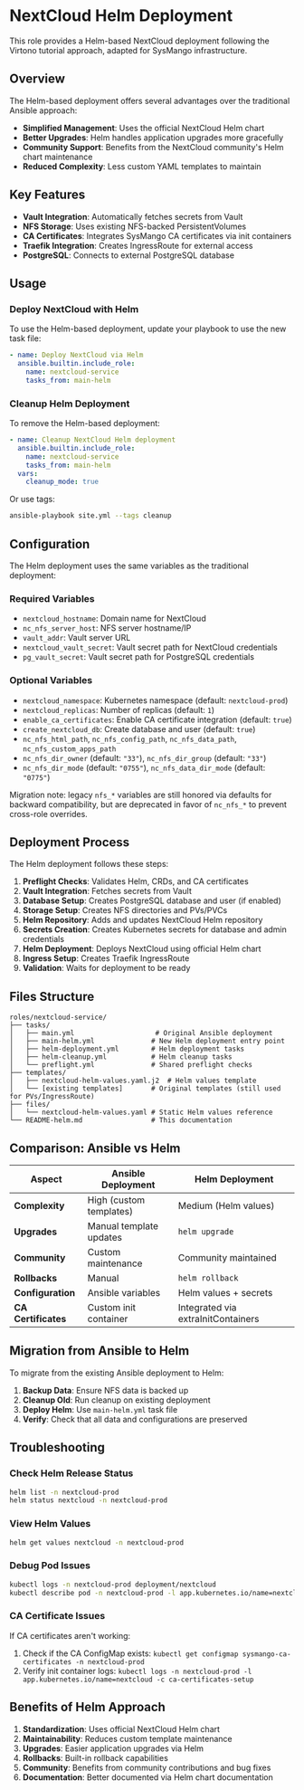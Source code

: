 # NextCloud Helm Deployment

This role provides a Helm-based NextCloud deployment following the Virtono tutorial approach, adapted for SysMango infrastructure.

## Overview

The Helm-based deployment offers several advantages over the traditional Ansible approach:

- **Simplified Management**: Uses the official NextCloud Helm chart
- **Better Upgrades**: Helm handles application upgrades more gracefully
- **Community Support**: Benefits from the NextCloud community's Helm chart maintenance
- **Reduced Complexity**: Less custom YAML templates to maintain

## Key Features

- **Vault Integration**: Automatically fetches secrets from Vault
- **NFS Storage**: Uses existing NFS-backed PersistentVolumes
- **CA Certificates**: Integrates SysMango CA certificates via init containers
- **Traefik Integration**: Creates IngressRoute for external access
- **PostgreSQL**: Connects to external PostgreSQL database

## Usage

### Deploy NextCloud with Helm

To use the Helm-based deployment, update your playbook to use the new task file:

```yaml
- name: Deploy NextCloud via Helm
  ansible.builtin.include_role:
    name: nextcloud-service
    tasks_from: main-helm
```

### Cleanup Helm Deployment

To remove the Helm-based deployment:

```yaml
- name: Cleanup NextCloud Helm deployment
  ansible.builtin.include_role:
    name: nextcloud-service
    tasks_from: main-helm
  vars:
    cleanup_mode: true
```

Or use tags:

```bash
ansible-playbook site.yml --tags cleanup
```

## Configuration

The Helm deployment uses the same variables as the traditional deployment:

### Required Variables

- `nextcloud_hostname`: Domain name for NextCloud
- `nc_nfs_server_host`: NFS server hostname/IP
- `vault_addr`: Vault server URL
- `nextcloud_vault_secret`: Vault secret path for NextCloud credentials
- `pg_vault_secret`: Vault secret path for PostgreSQL credentials

### Optional Variables

- `nextcloud_namespace`: Kubernetes namespace (default: `nextcloud-prod`)
- `nextcloud_replicas`: Number of replicas (default: `1`)
- `enable_ca_certificates`: Enable CA certificate integration (default: `true`)
- `create_nextcloud_db`: Create database and user (default: `true`)
- `nc_nfs_html_path`, `nc_nfs_config_path`, `nc_nfs_data_path`, `nc_nfs_custom_apps_path`
- `nc_nfs_dir_owner` (default: `"33"`), `nc_nfs_dir_group` (default: `"33"`)
- `nc_nfs_dir_mode` (default: `"0755"`), `nc_nfs_data_dir_mode` (default: `"0775"`)

Migration note: legacy `nfs_*` variables are still honored via defaults for backward compatibility, but are deprecated in favor of `nc_nfs_*` to prevent cross-role overrides.

## Deployment Process

The Helm deployment follows these steps:

1. **Preflight Checks**: Validates Helm, CRDs, and CA certificates
2. **Vault Integration**: Fetches secrets from Vault
3. **Database Setup**: Creates PostgreSQL database and user (if enabled)
4. **Storage Setup**: Creates NFS directories and PVs/PVCs
5. **Helm Repository**: Adds and updates NextCloud Helm repository
6. **Secrets Creation**: Creates Kubernetes secrets for database and admin credentials
7. **Helm Deployment**: Deploys NextCloud using official Helm chart
8. **Ingress Setup**: Creates Traefik IngressRoute
9. **Validation**: Waits for deployment to be ready

## Files Structure

```
roles/nextcloud-service/
├── tasks/
│   ├── main.yml                    # Original Ansible deployment
│   ├── main-helm.yml              # New Helm deployment entry point
│   ├── helm-deployment.yml        # Helm deployment tasks
│   ├── helm-cleanup.yml           # Helm cleanup tasks
│   └── preflight.yml              # Shared preflight checks
├── templates/
│   ├── nextcloud-helm-values.yaml.j2  # Helm values template
│   └── [existing templates]       # Original templates (still used for PVs/IngressRoute)
├── files/
│   └── nextcloud-helm-values.yaml # Static Helm values reference
└── README-helm.md                 # This documentation
```

## Comparison: Ansible vs Helm

| Aspect | Ansible Deployment | Helm Deployment |
|--------|-------------------|-----------------|
| **Complexity** | High (custom templates) | Medium (Helm values) |
| **Upgrades** | Manual template updates | `helm upgrade` |
| **Community** | Custom maintenance | Community maintained |
| **Rollbacks** | Manual | `helm rollback` |
| **Configuration** | Ansible variables | Helm values + secrets |
| **CA Certificates** | Custom init container | Integrated via extraInitContainers |

## Migration from Ansible to Helm

To migrate from the existing Ansible deployment to Helm:

1. **Backup Data**: Ensure NFS data is backed up
2. **Cleanup Old**: Run cleanup on existing deployment
3. **Deploy Helm**: Use `main-helm.yml` task file
4. **Verify**: Check that all data and configurations are preserved

## Troubleshooting

### Check Helm Release Status
```bash
helm list -n nextcloud-prod
helm status nextcloud -n nextcloud-prod
```

### View Helm Values
```bash
helm get values nextcloud -n nextcloud-prod
```

### Debug Pod Issues
```bash
kubectl logs -n nextcloud-prod deployment/nextcloud
kubectl describe pod -n nextcloud-prod -l app.kubernetes.io/name=nextcloud
```

### CA Certificate Issues
If CA certificates aren't working:
1. Check if the CA ConfigMap exists: `kubectl get configmap sysmango-ca-certificates -n nextcloud-prod`
2. Verify init container logs: `kubectl logs -n nextcloud-prod -l app.kubernetes.io/name=nextcloud -c ca-certificates-setup`

## Benefits of Helm Approach

1. **Standardization**: Uses official NextCloud Helm chart
2. **Maintainability**: Reduces custom template maintenance
3. **Upgrades**: Easier application upgrades via Helm
4. **Rollbacks**: Built-in rollback capabilities
5. **Community**: Benefits from community contributions and bug fixes
6. **Documentation**: Better documented via Helm chart documentation
